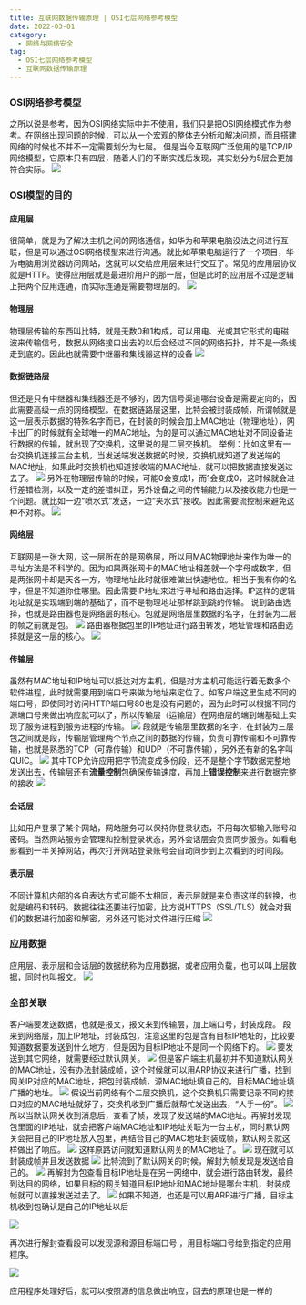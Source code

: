 ```yaml
---
title: 互联网数据传输原理 | OSI七层网络参考模型
date: 2022-03-01
category:
  - 网络与网络安全
tag:
  - OSI七层网络参考模型
  - 互联网数据传输原理
---
```



### OSI网络参考模型
之所以说是参考，因为OSI网络实际中并不使用，我们只是把OSI网络模式作为参考。在网络出现问题的时候，可以从一个宏观的整体去分析和解决问题，而且搭建网络的时候也不并不一定需要划分为七层。
但是当今互联网广泛使用的是TCP/IP网络模型，它原本只有四层，随着人们的不断实践后发现，其实划分为5层会更加符合实际。
![](./images/osi-1.png)

### OSI模型的目的
#### 应用层
很简单，就是为了解决主机之间的网络通信，如华为和苹果电脑没法之间进行互联，但是可以通过OSI网络模型来进行沟通。就比如苹果电脑运行了一个项目，华为电脑用浏览器访问网站，这就可以交给应用层来进行交互了。常见的应用层协议就是HTTP。使得应用层就是最进阶用户的那一层，但是此时的应用层不过是逻辑上把两个应用连通，而实际连通是需要物理层的。
![](./images/osi-2.png)
#### 物理层
物理层传输的东西叫比特，就是无数0和1构成，可以用电、光或其它形式的电磁波来传输信号，数据从网络接口出去的以后会经过不同的网络拓扑，并不是一条线走到底的。因此也就需要中继器和集线器这样的设备
![](./images/osi-3.png)
#### 数据链路层
但还是只有中继器和集线器还是不够的，因为信号渠道哪台设备是需要定向的，因此需要高级一点的网络模型。在数据链路层这里，比特会被封装成帧，所谓帧就是这一层表示数据的特殊名字而已，在封装的时候会加上MAC地址（物理地址），网卡出厂的时候就有全球唯一的MAC地址，为的是可以通过MAC地址对不同设备进行数据的传输，就出现了交换机，这里说的是二层交换机。
举例：比如这里有一台交换机连接三台主机，当发送端发送数据的时候，交换机就知道了发送端的MAC地址，如果此时交换机也知道接收端的MAC地址，就可以把数据直接发送过去了。
![](./images/osi-4.png)
另外在物理层传输的时候，可能0会变成1，而1会变成0，这时候就会进行差错检测，以及一定的差错纠正，另外设备之间的传输能力以及接收能力也是一个问题。就比如一边“喷水式”发送，一边“夹水式”接收。因此需要流控制来避免这种不对称。
![](./images/osi-5.png)
#### 网络层
互联网是一张大网，这一层所在的是网络层，所以用MAC物理地址来作为唯一的寻址方法是不科学的。因为如果两张网卡的MAC地址相差就一个字母或数字，但是两张网卡却是天各一方，物理地址此时就很难做出快速地位。相当于我有你的名字，但是不知道你住哪里。因此需要IP地址来进行寻址和路由选择。IP这样的逻辑地址就是实现端到端的基础了，而不是物理地址那样跳到跳的传输。
说到路由选择，也就是路由器也是网络层的核心。包就是网络层里数据的名字，在封装为二层的帧之前就是包。
![](./images/osi-6.png)
路由器根据包里的IP地址进行路由转发，地址管理和路由选择就是这一层的核心。
![](./images/osi-7.png)
#### 传输层
虽然有MAC地址和IP地址可以抵达对方主机，但是对方主机可能运行着无数多个软件进程，此时就需要用到端口号来做为地址来定位了。如客户端这里生成不同的端口号，即使同时访问HTTP端口号80也是没有问题的，因为此时可以根据不同的源端口号来做出响应就可以了，所以传输层（运输层）在网络层的端到端基础上实现了服务进程到服务进程的传输。
![](./images/osi-8.png)
段就是传输层里数据的名字，在封装为三层包之间就是段，传输层管理两个节点之间的数据的传输，负责可靠传输和不可靠传输，也就是熟悉的TCP（可靠传输）和UDP（不可靠传输），另外还有新的名字叫QUIC。
![](./images/osi-9.png)
其中TCP允许应用把字节流变成多份段，还不是整个字节数据完整地发送出去，传输层还有**流量控制**包确保传输速度，再加上**错误控制**来进行数据完整的接收
![](./images/osi-10.png)
#### 会话层
比如用户登录了某个网站，网站服务可以保持你登录状态，不用每次都输入账号和密码。当然网站服务会管理和控制登录状态，另外会话层会负责同步服务。如看电影看到一半关掉网站，再次打开网站登录账号会自动同步到上次看到的时间段。
#### 表示层
不同计算机内部的各自表达方式可能不太相同，表示层就是来负责这样的转换，也就是编码和转码。数据往往还要进行加密，比方说HTTPS（SSL/TLS）就会对我们的数据进行加密和解密，另外还可能对文件进行压缩
![](./images/osi-11.png)

### 应用数据
应用层、表示层和会话层的数据统称为应用数据，或者应用负载，也可以叫上层数据，同时也叫报文。
![](./images/osi-12.png)

### 全部关联
客户端要发送数据，也就是报文，报文来到传输层，加上端口号，封装成段。
段来到网络层，加上IP地址，封装成包，注意这里的包是含有目标IP地址的，比较要知道数据要发送到什么地方，但是因为目标IP地址不是同一个网络下的。
![](./images/osi-13.png)
要发送到其它网络，就需要经过默认网关。
![](./images/osi-14.png)
但是客户端主机最初并不知道默认网关的MAC地址，没有办法封装成帧，这个时候就可以用ARP协议来进行广播，找到网关IP对应的MAC地址，把包封装成帧，源MAC地址填自己的，目标MAC地址填广播的地址。
![](./images/osi-15.png)
假设当前网络有个二层交换机，这个交换机只需要记录不同的接口对应的MAC地址就好了，交换机收到广播后就帮忙发送出去，“人手一份”。
![](./images/osi-16.png)
所以当默认网关收到消息后，查看了帧，发现了发送端的MAC地址。再解封发现包里面的IP地址，就会把客户端MAC地址和IP地址关联为一台主机，同时默认网关会把自己的IP地址放入包里，再结合自己的MAC地址封装成帧，默认网关就这样做出了响应。
![](./images/osi-17.png)
这样原路访问就知道默认网关的MAC地址了。
![](./images/osi-18.png)
现在就可以封装成帧并且发送数据
![](./images/osi-19.png)
比特流到了默认网关的时候，解封为帧发现是发送给自己的。
![](./images/osi-20.png)
再解封为包查看目标IP地址是在另一网络中，就会进行路由转发，最终到达目的网络，如果目标的网关知道目标IP地址和MAC地址是哪台主机，封装成帧就可以直接发送过去了。
![](./images/osi-21.png)
如果不知道，也还是可以用ARP进行广播，目标主机收到包确认是自己的IP地址以后

![](./images/osi-22.png)

再次进行解封查看段可以发现源和源目标端口号	，用目标端口号给到指定的应用程序。

![](./images/osi-23.png)

应用程序处理好后，就可以按照源的信息做出响应，回去的原理也是一样的

